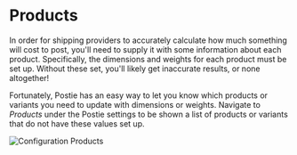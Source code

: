 # Products
In order for shipping providers to accurately calculate how much something will cost to post, you'll need to supply it with some information about each product. Specifically, the dimensions and weights for each product must be set up. Without these set, you'll likely get inaccurate results, or none altogether!

Fortunately, Postie has an easy way to let you know which products or variants you need to update with dimensions or weights. Navigate to _Products_ under the Postie settings to be shown a list of products or variants that do not have these values set up.

![Configuration Products](/docs/screenshots/configuration-products.png)